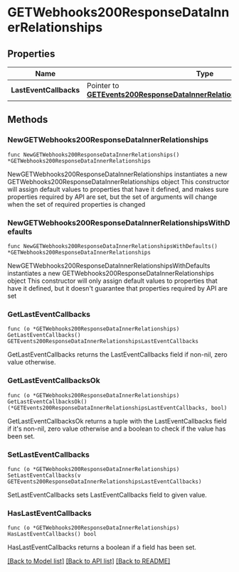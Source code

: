 # GETWebhooks200ResponseDataInnerRelationships

## Properties

Name | Type | Description | Notes
------------ | ------------- | ------------- | -------------
**LastEventCallbacks** | Pointer to [**GETEvents200ResponseDataInnerRelationshipsLastEventCallbacks**](GETEvents200ResponseDataInnerRelationshipsLastEventCallbacks.md) |  | [optional] 

## Methods

### NewGETWebhooks200ResponseDataInnerRelationships

`func NewGETWebhooks200ResponseDataInnerRelationships() *GETWebhooks200ResponseDataInnerRelationships`

NewGETWebhooks200ResponseDataInnerRelationships instantiates a new GETWebhooks200ResponseDataInnerRelationships object
This constructor will assign default values to properties that have it defined,
and makes sure properties required by API are set, but the set of arguments
will change when the set of required properties is changed

### NewGETWebhooks200ResponseDataInnerRelationshipsWithDefaults

`func NewGETWebhooks200ResponseDataInnerRelationshipsWithDefaults() *GETWebhooks200ResponseDataInnerRelationships`

NewGETWebhooks200ResponseDataInnerRelationshipsWithDefaults instantiates a new GETWebhooks200ResponseDataInnerRelationships object
This constructor will only assign default values to properties that have it defined,
but it doesn't guarantee that properties required by API are set

### GetLastEventCallbacks

`func (o *GETWebhooks200ResponseDataInnerRelationships) GetLastEventCallbacks() GETEvents200ResponseDataInnerRelationshipsLastEventCallbacks`

GetLastEventCallbacks returns the LastEventCallbacks field if non-nil, zero value otherwise.

### GetLastEventCallbacksOk

`func (o *GETWebhooks200ResponseDataInnerRelationships) GetLastEventCallbacksOk() (*GETEvents200ResponseDataInnerRelationshipsLastEventCallbacks, bool)`

GetLastEventCallbacksOk returns a tuple with the LastEventCallbacks field if it's non-nil, zero value otherwise
and a boolean to check if the value has been set.

### SetLastEventCallbacks

`func (o *GETWebhooks200ResponseDataInnerRelationships) SetLastEventCallbacks(v GETEvents200ResponseDataInnerRelationshipsLastEventCallbacks)`

SetLastEventCallbacks sets LastEventCallbacks field to given value.

### HasLastEventCallbacks

`func (o *GETWebhooks200ResponseDataInnerRelationships) HasLastEventCallbacks() bool`

HasLastEventCallbacks returns a boolean if a field has been set.


[[Back to Model list]](../README.md#documentation-for-models) [[Back to API list]](../README.md#documentation-for-api-endpoints) [[Back to README]](../README.md)


